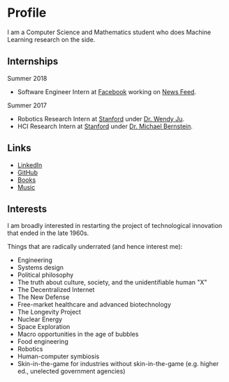 # Profile
I am a Computer Science and Mathematics student who does Machine Learning research on the side. 

## Internships
Summer 2018
* Software Engineer Intern at [Facebook](https://www.facebook.com) working on [News Feed](https://www.facebook.com/zuck/posts/10104445245963251).

Summer 2017
* Robotics Research Intern at [Stanford](https://www.stanford.edu/) under [Dr. Wendy Ju](http://wendyju.com/).
* HCI Research Intern at [Stanford](https://www.stanford.edu/) under [Dr. Michael Bernstein](https://hci.stanford.edu/msb/).

## Links
* [LinkedIn](https://linkedin.com/in/abhayvenkatesh)
* [GitHub](https://github.com/abhay-venkatesh)
* [Books](https://bookshelf.website/abhay/mixes/ul2b5/General-and-Surprising)
* [Music](https://www.last.fm/user/abhayvenkatesh)

## Interests
I am broadly interested in restarting the project of technological innovation that ended in the late 1960s. 

Things that are radically underrated (and hence interest me):
* Engineering
* Systems design
* Political philosophy
* The truth about culture, society, and the unidentifiable human "X"
* The Decentralized Internet
* The New Defense
* Free-market healthcare and advanced biotechnology
* The Longevity Project
* Nuclear Energy
* Space Exploration
* Macro opportunities in the age of bubbles
* Food engineering
* Robotics
* Human-computer symbiosis
* Skin-in-the-game for industries without skin-in-the-game (e.g. higher ed., unelected government agencies)
